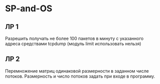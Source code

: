 # SP-and-OS
## ЛР 1
Разрешить получать не более 100 пакетов в минуту с указанного адреса средствами tcpdump (модуль limit использовать нельзя)
## ЛР 2
Перемножение матриц одинаковой размерности в заданном числе потоков. Размерность и число потоков задать при входе в программу.